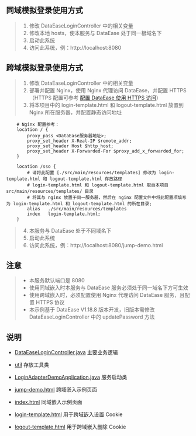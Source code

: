 ## 同域模拟登录使用方式
> 1. 修改 DataEaseLoginController 中的相关变量
> 2. 修改本地 hosts，使本服务与 DataEase 处于同一根域名下
> 3. 启动此系统
> 4. 访问此系统，例：http://localhost:8080

## 跨域模拟登录使用方式
> 1. 修改 DataEaseLoginController 中的相关变量
> 2. 部署并配置 Nginx，使用 Nginx 代理访问 DataEase，并配置 HTTPS（HTTPS 配置可参考 [配置 DataEase 使用 HTTPS 访问](https://kb.fit2cloud.com/?p=9)）
> 3. 将本项目中的 login-template.html 和 logout-template.html 放置到 Nginx 所在服务器，并配置静态访问地址
```shell
    # Nginx 配置参考：
    location / {
        proxy_pass <DataEase服务器地址>;
        proxy_set_header X-Real-IP $remote_addr;
        proxy_set_header Host $http_host;
        proxy_set_header X-Forwarded-For $proxy_add_x_forwarded_for;
    }
    
    location /sso {
        # 请将此配置 [./src/main/resources/templates] 修改为 login-template.html 和 logout-template.html 存放路径
        # login-template.html 和 logout-template.html 取自本项目 src/main/resources/templates/ 目录
        # 将其与 nginx 放置于同一服务器，然后在 nginx 配置文件中将此配置项填写为 login-template.html 和 logout-template.html 的所在目录;
        alias   ./src/main/resources/templates
        index   login-template.html;
    }
```
> 4. 本服务与 DataEase 处于不同域名下
> 5. 启动此系统
> 6. 访问此系统，例：http://localhost:8080/jump-demo.html

## 注意
> - 本服务默认端口是 8080
> - 使用同域嵌入时本服务与 DataEase 服务必须处于同一域名下方可生效
> - 使用跨域嵌入时，必须配置使用 Nginx 代理访问 DataEase 服务，且配置 HTTPS 协议
> - 本示例基于 DataEase V1.18.8 版本开发，旧版本需修改 DataEaseLoginController 中的 updatePassword 方法

## 说明
- [DataEaseLoginController.java](src%2Fmain%2Fjava%2Fdataease%2Flboo%2Fdemo%2Fcontroller%2FDataEaseLoginController.java) 主要业务逻辑
- [util](src%2Fmain%2Fjava%2Fdataease%2Flboo%2Fdemo%2Futil) 存放工具类
- [LoginAdapterDemoApplication.java](src%2Fmain%2Fjava%2Fdataease%2Flboo%2Fdemo%2FLoginAdapterDemoApplication.java) 服务启动类

- [jump-demo.html](src%2Fmain%2Fresources%2Fstatic%2Fjump-demo.html) 跨域嵌入示例页面
- [index.html](src%2Fmain%2Fresources%2Ftemplates%2Findex.html) 同域嵌入示例页面
- [login-template.html](src%2Fmain%2Fresources%2Ftemplates%2Flogin-template.html) 用于跨域嵌入设置 Cookie
- [logout-template.html](src%2Fmain%2Fresources%2Ftemplates%2Flogout-template.html) 用于跨域嵌入删除 Cookie
